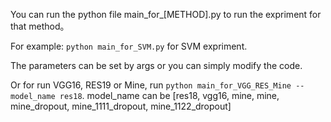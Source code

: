 You can run the python file main_for_[METHOD].py to run the expriment for that method。

For example: `python main_for_SVM.py` for SVM expriment.

The parameters can be set by args or you can simply modify the code.

Or for run VGG16, RES19 or Mine, run `python main_for_VGG_RES_Mine --model_name res18`.
model_name can be [res18, vgg16, mine, mine, mine_dropout, mine_1111_dropout, mine_1122_dropout]